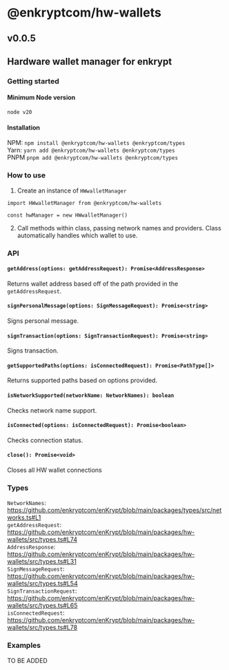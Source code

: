 # @enkryptcom/hw-wallets

## v0.0.5

## Hardware wallet manager for enkrypt

### Getting started

#### Minimum Node version

`node v20`

#### Installation

NPM: `npm install @enkryptcom/hw-wallets @enkryptcom/types`  
Yarn: `yarn add @enkryptcom/hw-wallets @enkryptcom/types`  
PNPM `pnpm add @enkryptcom/hw-wallets @enkryptcom/types`

### How to use

1. Create an instance of `HWwalletManager`

```
import HWwalletManager from @enkryptcom/hw-wallets

const hwManager = new HWwalletManager()
```

2. Call methods within class, passing network names and providers. Class automatically handles which wallet to use.

### API

#### `getAddress(options: getAddressRequest): Promise<AddressResponse>`

Returns wallet address based off of the path provided in the `getAddressRequest`.

#### `signPersonalMessage(options: SignMessageRequest): Promise<string>`

Signs personal message.

#### `signTransaction(options: SignTransactionRequest): Promise<string>`

Signs transaction.

#### `getSupportedPaths(options: isConnectedRequest): Promise<PathType[]>`

Returns supported paths based on options provided.

#### `isNetworkSupported(networkName: NetworkNames): boolean`

Checks network name support.

#### `isConnected(options: isConnectedRequest): Promise<boolean>`

Checks connection status.

#### `close(): Promise<void>`

Closes all HW wallet connections

### Types

`NetworkNames`: https://github.com/enkryptcom/enKrypt/blob/main/packages/types/src/networks.ts#L1  
`getAddressRequest`: https://github.com/enkryptcom/enKrypt/blob/main/packages/hw-wallets/src/types.ts#L74  
`AddressResponse`: https://github.com/enkryptcom/enKrypt/blob/main/packages/hw-wallets/src/types.ts#L31  
`SignMessageRequest`: https://github.com/enkryptcom/enKrypt/blob/main/packages/hw-wallets/src/types.ts#L54  
`SignTransactionRequest`: https://github.com/enkryptcom/enKrypt/blob/main/packages/hw-wallets/src/types.ts#L65  
`isConnectedRequest`: https://github.com/enkryptcom/enKrypt/blob/main/packages/hw-wallets/src/types.ts#L78

### Examples

TO BE ADDED
